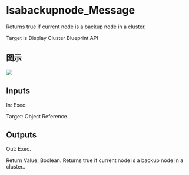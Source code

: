 # Isabackupnode_Message

Returns true if current node is a backup node in a cluster.

Target is Display Cluster Blueprint API

## 图示

![]($-20221218-20105273.png)

## Inputs

In: Exec.

Target: Object Reference.  

## Outputs

Out: Exec.

Return Value: Boolean. Returns true if current node is a backup node in a cluster..

